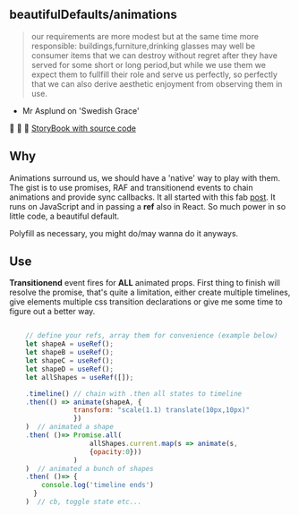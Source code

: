 ## beautifulDefaults/animations

> our requirements are more modest but at the same time more responsible: buildings,furniture,drinking glasses may well be consumer items that we can destroy without regret after they have served for some short or long period,but while we use them we expect them to fullfill their role and serve us perfectly, so perfectly that we can also derive aesthetic enjoyment from observing them in use.

- Mr Asplund on 'Swedish Grace'

🎡 🎢 🎠 [StoryBook with source code](https://polmoneys.github.io/defaults-animations/)

## Why

Animations surround us, we should have a 'native' way to play with them. The gist is to use promises, RAF and transitionend events to chain animations and provide sync callbacks. It all started with this fab [post](https://dassur.ma/things/raf-promise/). It runs on JavaScript and in passing a **ref** also in React. So much power in so little code, a beautiful default.

Polyfill as necessary, you might do/may wanna do it anyways. 

## Use

**Transitionend** event fires for **ALL** animated props. First thing to finish will resolve the promise, that's quite a limitation, either create multiple timelines, give elements multiple css transition declarations or give me some time to figure out a better way.

```javascript

    // define your refs, array them for convenience (example below)
    let shapeA = useRef();
    let shapeB = useRef();
    let shapeC = useRef();
    let shapeD = useRef();
    let allShapes = useRef([]);

    .timeline() // chain with .then all states to timeline
    .then(() => animate(shapeA, {
                transform: "scale(1.1) translate(10px,10px)"
                })
    )  // animated a shape
    .then( ()=> Promise.all(
                    allShapes.current.map(s => animate(s,
                    {opacity:0}))
                )
    )  // animated a bunch of shapes
    .then( ()=> {
        console.log('timeline ends')
      }
    )  // cb, toggle state etc...

```

